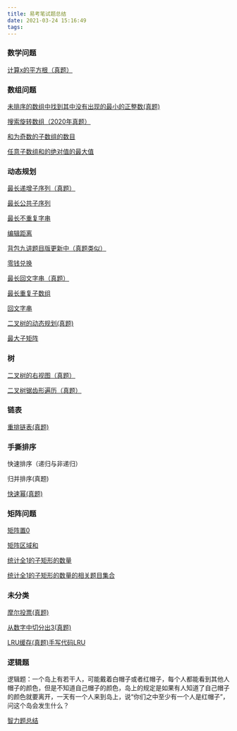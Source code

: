 ```yaml
---
title: 易考笔试题总结
date: 2021-03-24 15:16:49
tags:
---
```


<!--将该代码放入博客模板的head中即可-->
<script type="text/x-mathjax-config">
MathJax.Hub.Config({
tex2jax: {
  inlineMath: [['$','$'], ['\\(','\\)']],
  processEscapes: true
  }
});
</script>
<!--latex数学显示公式-->
<script type="text/javascript" src="https://cdn.mathjax.org/mathjax/latest/MathJax.js?config=TeX-AMS-MML_HTMLorMML"></script>


### 数学问题
[计算x的平方根（真题）](https://leetcode-cn.com/problems/sqrtx/)

### 数组问题

[未排序的数组中找到其中没有出现的最小的正整数(真题)](https://leetcode-cn.com/problems/first-missing-positive/)

[搜索旋转数组（2020年真题）](https://leetcode-cn.com/problems/search-in-rotated-sorted-array/)

[和为奇数的子数组的数目](https://leetcode-cn.com/problems/number-of-sub-arrays-with-odd-sum/)

[任意子数组和的绝对值的最大值
](https://leetcode-cn.com/problems/maximum-absolute-sum-of-any-subarray/)

### 动态规划
[最长递增子序列（真题）](https://leetcode-cn.com/problems/longest-increasing-subsequence/)

[最长公共子序列](https://leetcode-cn.com/problems/longest-common-subsequence/)

[最长不重复字串](https://leetcode-cn.com/problems/zui-chang-bu-han-zhong-fu-zi-fu-de-zi-zi-fu-chuan-lcof/)

[编辑距离](https://leetcode-cn.com/problems/edit-distance/)

[背包九讲题目版更新中（真题类似）](https://imvector.github.io/tags/%E8%83%8C%E5%8C%85%E4%B9%9D%E8%AE%B2/)

[零钱兑换](https://leetcode-cn.com/problems/coin-change/)

[最长回文字串（真题）](https://leetcode-cn.com/problems/longest-palindromic-substring/)

[最长重复子数组](https://leetcode-cn.com/problems/maximum-length-of-repeated-subarray/)

[回文字串](https://leetcode-cn.com/problems/palindromic-substrings/)

[二叉树的动态规划(真题)](https://leetcode-cn.com/problems/unique-binary-search-trees/)

[最大子矩阵](https://leetcode-cn.com/problems/max-submatrix-lcci/)

### 树

[二叉树的右视图（真题）](https://leetcode-cn.com/problems/binary-tree-right-side-view/)

[二叉树锯齿形遍历（真题）](https://leetcode-cn.com/problems/binary-tree-zigzag-level-order-traversal/)


### 链表

[重排链表(真题)](https://leetcode-cn.com/problems/reorder-list/)

### 手撕排序


快速排序（递归与非递归）

归并排序(真题)

[快速幂(真题)](https://oi-wiki.org/math/quick-pow/)

### 矩阵问题
[矩阵置0](https://leetcode-cn.com/problems/set-matrix-zeroes/)

[矩阵区域和](https://leetcode-cn.com/problems/range-sum-query-2d-immutable/)

[统计全1的子矩形的数量](https://leetcode-cn.com/problems/count-submatrices-with-all-ones/)

[统计全1的子矩形的数量的相关题目集合](https://imvector.github.io/2021/01/17/%E9%87%8D%E6%96%B0%E6%8E%92%E5%88%97%E5%90%8E%E7%9A%84%E6%9C%80%E5%A4%A7%E5%AD%90%E7%9F%A9%E9%98%B5/)

### 未分类

[摩尔投票(真题)](https://leetcode-cn.com/problems/shu-zu-zhong-chu-xian-ci-shu-chao-guo-yi-ban-de-shu-zi-lcof/)

[从数字中切分出3(真题)](https://imvector.github.io/2021/02/27/%E4%BB%8E%E6%95%B0%E5%AD%97%E4%B8%AD%E5%88%87%E5%88%86%E5%87%BA3/)

[LRU缓存(真题)手写代码LRU](https://leetcode-cn.com/problems/lru-cache-lcci/)

### 逻辑题
逻辑题：一个岛上有若干人，可能戴着白帽子或者红帽子，每个人都能看到其他人帽子的颜色，但是不知道自己帽子的颜色，岛上的规定是如果有人知道了自己帽子的颜色就要离开，一天有一个人来到岛上，说“你们之中至少有一个人是红帽子”，问这个岛会发生什么？

[智力题总结](https://github.com/lhyt/issue/issues/19)
